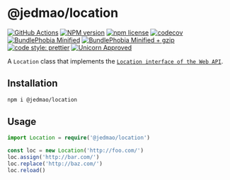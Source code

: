 # @jedmao/location

<!-- prettier-ignore-start -->
<!-- markdownlint-disable -->
[![GitHub Actions](https://github.com/jedmao/location/workflows/master/badge.svg)](https://github.com/jedmao/location/actions)
[![NPM version](http://img.shields.io/npm/v/@jedmao/location.svg)](https://www.npmjs.org/package/@jedmao/location)
[![npm license](http://img.shields.io/npm/l/@jedmao/location.svg)](https://www.npmjs.org/package/@jedmao/location)
[![codecov](https://codecov.io/gh/jedmao/location/branch/master/graph/badge.svg)](https://codecov.io/gh/jedmao/location)
[![BundlePhobia Minified](https://badgen.net/bundlephobia/min/@jedmao/location?label=min)](https://bundlephobia.com/result?p=@jedmao/location)
[![BundlePhobia Minified + gzip](https://badgen.net/bundlephobia/minzip/@jedmao/location?label=min%2Bgzip&)](https://bundlephobia.com/result?p=@jedmao/location)
[![code style: prettier](https://img.shields.io/badge/code_style-prettier-ff69b4.svg)](https://github.com/prettier/prettier)
[![Unicorn Approved](https://img.shields.io/badge/unicorn-approved-ff69b4.svg)](https://twitter.com/sindresorhus/status/457989012528316416?ref_src=twsrc%5Etfw&ref_url=https%3A%2F%2Fwww.quora.com%2FWhat-does-the-unicorn-approved-shield-mean-in-GitHub)
<!-- markdownlint-restore -->
<!-- prettier-ignore-end -->

<!-- markdownlint-disable commands-show-output -->

A `Location` class that implements the [`Location interface of the Web API`](https://developer.mozilla.org/en-US/docs/Web/API/Location).

## Installation

```bash
npm i @jedmao/location
```

## Usage

```ts
import Location = require('@jedmao/location')

const loc = new Location('http://foo.com/')
loc.assign('http://bar.com/')
loc.replace('http://baz.com/')
loc.reload()
```
